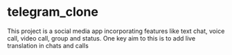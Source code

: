 # telegram_clone
This project is a social media app incorporating features like text chat, voice call, video call, group and status. One key aim to this is to add live translation in chats and calls
